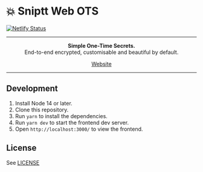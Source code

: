 # 💥 Sniptt Web OTS


[![Netlify Status](https://api.netlify.com/api/v1/badges/924feb6b-0900-4163-b7a4-47aba8e991af/deploy-status)](https://app.netlify.com/sites/ots-sniptt/deploys)

***

<p align="center">
<strong>Simple One-Time Secrets.</strong><br/>
End-to-end encrypted, customisable and beautiful by default.
</p>

<p align="center"><a href="https://www.ots.sniptt.com/">Website</a></p>

***

## Development
1. Install Node 14 or later.
2. Clone this repository.
3. Run `yarn` to install the dependencies.
4. Run `yarn dev` to start the frontend dev server.
5. Open `http://localhost:3000/` to view the frontend.

## License

See [LICENSE](LICENSE)
